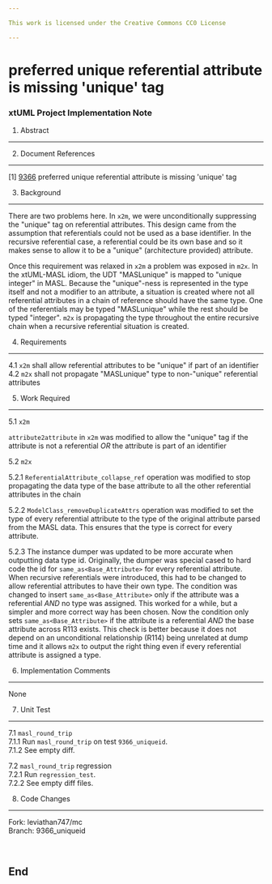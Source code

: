```yaml
---

This work is licensed under the Creative Commons CC0 License

---
```


# preferred unique referential attribute is missing 'unique' tag  
### xtUML Project Implementation Note


1. Abstract
-----------

2. Document References
----------------------
[1] [9366](https://support.onefact.net/issues/9366) preferred unique referential attribute is missing 'unique' tag  

3. Background
-------------

There are two problems here. In `x2m`, we were unconditionally suppressing the
"unique" tag on referential attributes. This design came from the assumption that
referentials could not be used as a base identifier. In the recursive
referential case, a referential could be its own base and so it makes sense to
allow it to be a "unique" (architecture provided) attribute.

Once this requirement was relaxed in `x2m` a problem was exposed in `m2x`. In
the xtUML-MASL idiom, the UDT "MASLunique" is mapped to "unique integer" in
MASL. Because the "unique"-ness is represented in the type itself and not a
modifier to an attribute, a situation is created where not all referential
attributes in a chain of reference should have the same type. One of the
referentials may be typed "MASLunique" while the rest should be typed "integer".
`m2x` is propagating the type throughout the entire recursive chain when a
recursive referential situation is created.

4. Requirements
---------------
4.1 `x2m` shall allow referential attributes to be "unique" if part of an
identifier  
4.2 `m2x` shall not propagate "MASLunique" type to non-"unique" referential
attributes  

5. Work Required
----------------

5.1 `x2m`

`attribute2attribute` in `x2m` was modified to allow the "unique" tag if the
attribute is not a referential _OR_ the attribute is part of an identifier

5.2 `m2x`

5.2.1 `ReferentialAttribute_collapse_ref` operation was modified to stop
propagating the data type of the base attribute to all the other referential
attributes in the chain

5.2.2 `ModelClass_removeDuplicateAttrs` operation was modified to set the type
of every referential attribute to the type of the original attribute parsed from
the MASL data. This ensures that the type is correct for every attribute.

5.2.3 The instance dumper was updated to be more accurate when outputting data
type id. Originally, the dumper was special cased to hard code the id for
`same_as<Base_Attribute>` for every referential attribute. When recursive
referentials were introduced, this had to be changed to allow referential
attributes to have their own type. The condition was changed to insert
`same_as<Base_Attribute>` only if the attribute was a referential _AND_ no type
was assigned. This worked for a while, but a simpler and more correct way has
been chosen. Now the condition only sets `same_as<Base_Attribute>` if the
attribute is a referential _AND_ the base attribute across R113 exists. This
check is better because it does not depend on an unconditional relationship
(R114) being unrelated at dump time and it allows `m2x` to output the right
thing even if every referential attribute is assigned a type.

6. Implementation Comments
--------------------------
None

7. Unit Test
------------
7.1 `masl_round_trip`  
7.1.1 Run `masl_round_trip` on test `9366_uniqueid`.  
7.1.2 See empty diff.

7.2 `masl_round_trip` regression  
7.2.1 Run `regression_test`.  
7.2.2 See empty diff files.

8. Code Changes
---------------

Fork: leviathan747/mc  
Branch: 9366_uniqueid  

<pre>

</pre>

End
---

